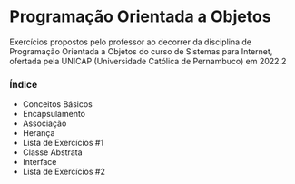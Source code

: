 # Programação Orientada a Objetos

Exercícios propostos pelo professor ao decorrer da disciplina de Programação Orientada a Objetos do curso de Sistemas para Internet, ofertada pela UNICAP (Universidade Católica de Pernambuco) em 2022.2

### Índice

- Conceitos Básicos
- Encapsulamento
- Associação
- Herança
- Lista de Exercícios #1
- Classe Abstrata
- Interface
- Lista de Exercícios #2